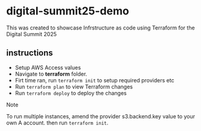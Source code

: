 # digital-summit25-demo

This was created to showcase Infrstructure as code using Terraform for the Digital Summit 2025

## instructions

- Setup AWS Access values
- Navigate to **terraform** folder.
- Firt time ran, run `terraform init` to setup required providers etc
- Run `terraform plan` to view Terraform changes
- Run `terraform deploy` to deploy the changes

> [!NOTE]  
> To run multiple instances, amend the provider s3.backend.key value to your own A account. then run `terraform init`.
